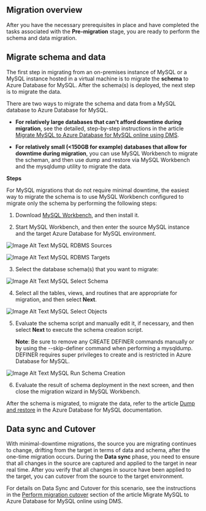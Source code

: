 ## Migration overview

After you have the necessary prerequisites in place and have completed the tasks associated with the **Pre-migration** stage, you are ready to perform the schema and data migration.

## Migrate schema and data

The first step in migrating from an on-premises instance of MySQL or a MySQL instance hosted in a virtual machine is to migrate the **schema** to Azure Database for MySQL. After the schema(s) is deployed, the next step is to migrate the data.

There are two ways to migrate the schema and data from a MySQL database to Azure Database for MySQL.

- **For relatively large databases that can’t afford downtime during migration**, see the detailed, step-by-step instructions in the article [Migrate MySQL to Azure Database for MySQL online using DMS](https://docs.microsoft.com/azure/dms/tutorial-mysql-azure-mysql-online).

- **For relatively small (<150GB for example) databases that allow for downtime during migration**, you can use MySQL Workbench to migrate the scheman, and then use dump and restore via MySQL Workbench and the mysqldump utility to migrate the data.

**Steps**

For MySQL migrations that do not require minimal downtime, the easiest way to migrate the schema is to use MySQL Workbench configured to migrate only the schema by performing the following steps:

1.	Download [MySQL Workbench](https://www.mysql.com/products/workbench/), and then install it.

2.	Start MySQL Workbench, and then enter the source MySQL instance and the target Azure Database for MySQL environment.
 
 ![Image Alt Text MySQL RDBMS Sources](https://mpbdevcontent.azureedge.net/Images/scenario-assets/mysql-to-azuremysql/1-mysql_RDBMS_Sources.png)

 ![Image Alt Text MySQL RDBMS Targets](https://mpbdevcontent.azureedge.net/Images/scenario-assets/mysql-to-azuremysql/2-mysql_RDBMS_Targets.png)
 
3.	Select the database schema(s) that you want to migrate:

 ![Image Alt Text MySQL Select Schema](https://mpbdevcontent.azureedge.net/Images/scenario-assets/mysql-to-azuremysql/3_mysql_select_schema.png)
 
4.	Select all the tables, views, and routines that are appropriate for migration, and then select **Next**.

 ![Image Alt Text MySQL Select Objects](https://mpbdevcontent.azureedge.net/Images/scenario-assets/mysql-to-azuremysql/4-mysql_select_objects.png)

5.	Evaluate the schema script and manually edit it, if necessary, and then select **Next** to execute the schema creation script.

    **Note**: Be sure to remove any CREATE DEFINER commands manually or by using the --skip-definer command when performing a mysqldump. DEFINER requires super privileges to create and is restricted in Azure Database for MySQL.

 ![Image Alt Text MySQL Run Schema Creation](https://mpbdevcontent.azureedge.net/Images/scenario-assets/mysql-to-azuremysql/5-mysql_run_schema_creation.png)

6.	Evaluate the result of schema deployment in the next screen, and then close the migration wizard in MySQL Workbench.

After the schema is migrated, to migrate the data, refer to the article [Dump and restore](https://docs.microsoft.com/azure/mysql/concepts-migrate-dump-restore) in the Azure Database for MySQL documentation.

## Data sync and Cutover

With minimal-downtime migrations, the source you are migrating continues to change, drifting from the target in terms of data and schema, after the one-time migration occurs. During the **Data sync** phase, you need to ensure that all changes in the source are captured and applied to the target in near real time. After you verify that all changes in source have been applied to the target, you can cutover from the source to the target environment.

For details on Data Sync and Cutover for this scenario, see the instructions in the [Perform migration cutover](https://docs.microsoft.com/azure/dms/tutorial-mysql-azure-mysql-online#perform-migration-cutover) section of the article Migrate MySQL to Azure Database for MySQL online using DMS.
